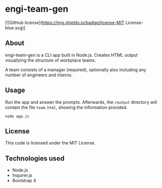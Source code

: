 # engi-team-gen
[![GitHub license](https://img.shields.io/badge/license-MIT License-blue.svg)]

## About
engi-team-gen is a CLI app built in Node.js. Creates HTML output visualizing the structure of workplace teams.

A team consists of a manager (required), optionally also including any number of engineers and interns.

## Usage
Run the app and answer the prompts. Afterwards, the `/output` directory will contain the file `team.html`, showing the information provided.

`node app.js`

## License
This code is licensed under the MIT License.

## Technologies used
* Node.js
* Inquirer.js
* Bootstrap 4
